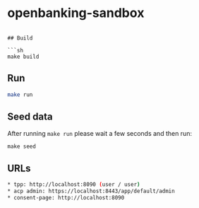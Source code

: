 # openbanking-sandbox

```

## Build

```sh
make build
```

## Run

``` sh
make run
```

## Seed data

After running `make run` please wait a few seconds and then run: 

```
make seed
```

## URLs

``` sh
* tpp: http://localhost:8090 (user / user)
* acp admin: https://localhost:8443/app/default/admin
* consent-page: http://localhost:8090
```
